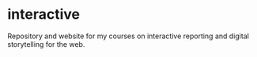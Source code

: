 # interactive
Repository and website for my courses on interactive reporting and digital storytelling for the web.
